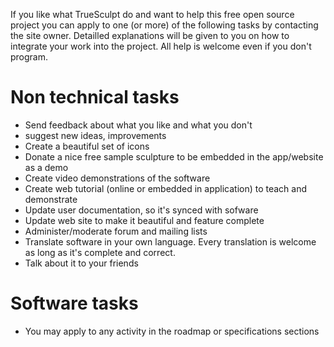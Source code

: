 If you like what TrueSculpt do and want to help this free open source project you can apply to one (or more) of the following tasks by contacting the site owner. Detailled explanations will be given to you on how to integrate your work into the project.
All help is welcome even if you don't program.

# Non technical tasks #
  * Send feedback about what you like and what you don't
  * suggest new ideas, improvements
  * Create a beautiful set of icons
  * Donate a nice free sample sculpture to be embedded in the app/website as a demo
  * Create video demonstrations of the software
  * Create web tutorial (online or embedded in application) to teach and demonstrate
  * Update user documentation, so it's synced with sofware
  * Update web site to make it beautiful and feature complete
  * Administer/moderate forum and mailing lists
  * Translate software in your own language. Every translation is welcome as long as it's complete and correct.
  * Talk about it to your friends

# Software tasks #
  * You may apply to any activity in the roadmap or specifications sections